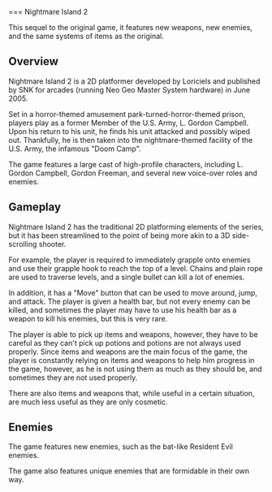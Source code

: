 
===
Nightmare Island 2

This sequel to the original game, it features new weapons, new enemies, and the same systems of items as the original.

## Overview

Nightmare Island 2 is a 2D platformer developed by Loriciels and published by SNK for arcades (running Neo Geo Master System hardware) in June 2005.

Set in a horror-themed amusement park-turned-horror-themed prison, players play as a former Member of the U.S. Army, L. Gordon Campbell. Upon his return to his unit, he finds his unit attacked and possibly wiped out. Thankfully, he is then taken into the nightmare-themed facility of the U.S. Army, the infamous "Doom Camp".

The game features a large cast of high-profile characters, including L. Gordon Campbell, Gordon Freeman, and several new voice-over roles and enemies.

## Gameplay

Nightmare Island 2 has the traditional 2D platforming elements of the series, but it has been streamlined to the point of being more akin to a 3D side-scrolling shooter.

For example, the player is required to immediately grapple onto enemies and use their grapple hook to reach the top of a level. Chains and plain rope are used to traverse levels, and a single bullet can kill a lot of enemies.

In addition, it has a "Move" button that can be used to move around, jump, and attack. The player is given a health bar, but not every enemy can be killed, and sometimes the player may have to use his health bar as a weapon to kill his enemies, but this is very rare.

The player is able to pick up items and weapons, however, they have to be careful as they can't pick up potions and potions are not always used properly. Since items and weapons are the main focus of the game, the player is constantly relying on items and weapons to help him progress in the game, however, as he is not using them as much as they should be, and sometimes they are not used properly.

There are also items and weapons that, while useful in a certain situation, are much less useful as they are only cosmetic.

## Enemies

The game features new enemies, such as the bat-like Resident Evil enemies.

The game also features unique enemies that are formidable in their own way.

